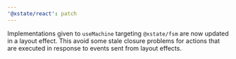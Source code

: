 ```yaml
---
'@xstate/react': patch
---
```


Implementations given to `useMachine` targeting `@xstate/fsm` are now updated in a layout effect. This avoid some stale closure problems for actions that are executed in response to events sent from layout effects.
